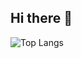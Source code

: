

## Hi there 👋
![Top Langs](https://github-readme-stats.vercel.app/api/top-langs/?username=arcadnick&layout=compact&theme=dark)




<!--
## Hi there 👋
<h1 align="center">Hi there👋</h1>
**Arcadnick/Arcadnick** is a ✨ _special_ ✨ repository because its `README.md` (this file) appears on your GitHub profile.

Here are some ideas to get you started:

- 🔭 I’m currently working on ...
- 🌱 I’m currently learning ...
- 👯 I’m looking to collaborate on ...
- 🤔 I’m looking for help with ...
- 💬 Ask me about ...
- 📫 How to reach me: ...
- 😄 Pronouns: ...
- ⚡ Fun fact: ...
-->
